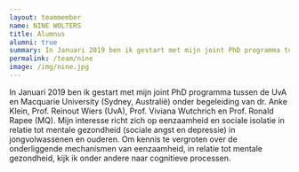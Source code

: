 ```yaml
---
layout: teammember
name: NINE WOLTERS
title: Alumnus
alumni: true
summary: In Januari 2019 ben ik gestart met mijn joint PhD programma tussen de UvA en Macquarie University (Sydney, Australië)
permalink: /team/nine
image: /img/nine.jpg
---
```


In Januari 2019 ben ik gestart met mijn joint PhD programma tussen de UvA en Macquarie University (Sydney, Australië) onder begeleiding van dr. Anke Klein, Prof. Reinout Wiers (UvA), Prof. Viviana Wutchrich en Prof. Ronald Rapee (MQ). Mijn interesse richt zich op eenzaamheid en sociale isolatie in relatie tot mentale gezondheid (sociale angst en depressie) in jongvolwassenen en ouderen. Om kennis te vergroten over de onderliggende mechanismen van eenzaamheid, in relatie tot mentale gezondheid, kijk ik onder andere naar cognitieve processen.
